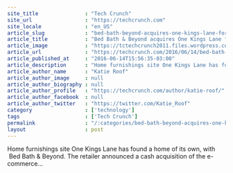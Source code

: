 ```yaml
---
site_title               : "Tech Crunch"
site_url                 : "https://techcrunch.com"
site_locale              : "en_US"
article_slug             : "bed-bath-beyond-acquires-one-kings-lane-for-undisclosed-sum"
article_title            : "Bed Bath & Beyond acquires One Kings Lane for undisclosed sum"
article_image            : "https://tctechcrunch2011.files.wordpress.com/2016/06/gettyimages-597660747.jpg?w=764&h=400&crop=1"
article_url              : "https://techcrunch.com/2016/06/14/bed-bath-beyond-acquires-one-kings-lane-for-undisclosed-sum/"
article_published_at     : "2016-06-14T15:56:35-03:00"
article_description      : "Home furnishings site One Kings Lane has found a home of its own, with  Bed Bath & Beyond. The retailer announced a cash acquisition of the e-commerce..."
article_author_name      : "Katie Roof"
article_author_image     : null
article_author_biography : null
article_author_profile   : "https://techcrunch.com/author/katie-roof/"
article_author_facebook  : null
article_author_twitter   : "https://twitter.com/Katie_Roof"
category                 : ['technology']
tags                     : ['Tech Crunch']
permalink                : "/:categories/bed-bath-beyond-acquires-one-kings-lane-for-undisclosed-sum/"
layout                   : post
---
```


Home furnishings site One Kings Lane has found a home of its own, with  Bed Bath & Beyond. The retailer announced a cash acquisition of the e-commerce...
